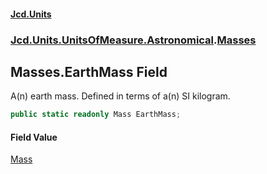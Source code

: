 #### [Jcd.Units](index.md 'index')
### [Jcd.Units.UnitsOfMeasure.Astronomical](Jcd.Units.UnitsOfMeasure.Astronomical.md 'Jcd.Units.UnitsOfMeasure.Astronomical').[Masses](Jcd.Units.UnitsOfMeasure.Astronomical.Masses.md 'Jcd.Units.UnitsOfMeasure.Astronomical.Masses')

## Masses.EarthMass Field

A(n) earth mass. Defined in terms of a(n) SI kilogram.

```csharp
public static readonly Mass EarthMass;
```

#### Field Value
[Mass](Jcd.Units.UnitTypes.Mass.md 'Jcd.Units.UnitTypes.Mass')